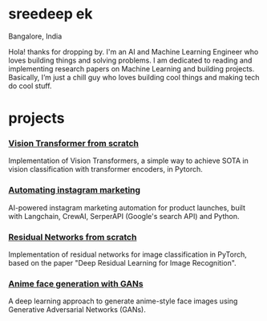# sreedeep ek

Bangalore, India

Hola! thanks for dropping by. I'm an AI and Machine Learning Engineer who loves building things and solving problems. I am dedicated to reading and implementing research papers on Machine Learning and building projects. Basically, I’m just a chill guy who loves building cool things and making tech do cool stuff. 

# projects

### [Vision Transformer from scratch](https://github.com/sreedeepEK/vit-pytorch)

Implementation of Vision Transformers, a simple way to achieve SOTA in vision classification with transformer encoders, in Pytorch.

### [Automating instagram marketing](https://github.com/sreedeepEK/instagram-automation)

AI-powered instagram marketing automation for product launches, built with Langchain, CrewAI, SerperAPI (Google's search API) and Python.

### [Residual Networks from scratch](https://github.com/sreedeepEK/residual-networks)

Implementation of residual networks for image classification in PyTorch, based on the paper "Deep Residual Learning for Image Recognition".

### [Anime face generation with GANs](https://github.com/sreedeepEK/GAN-pytorch)

A deep learning approach to generate anime-style face images using Generative Adversarial Networks (GANs).